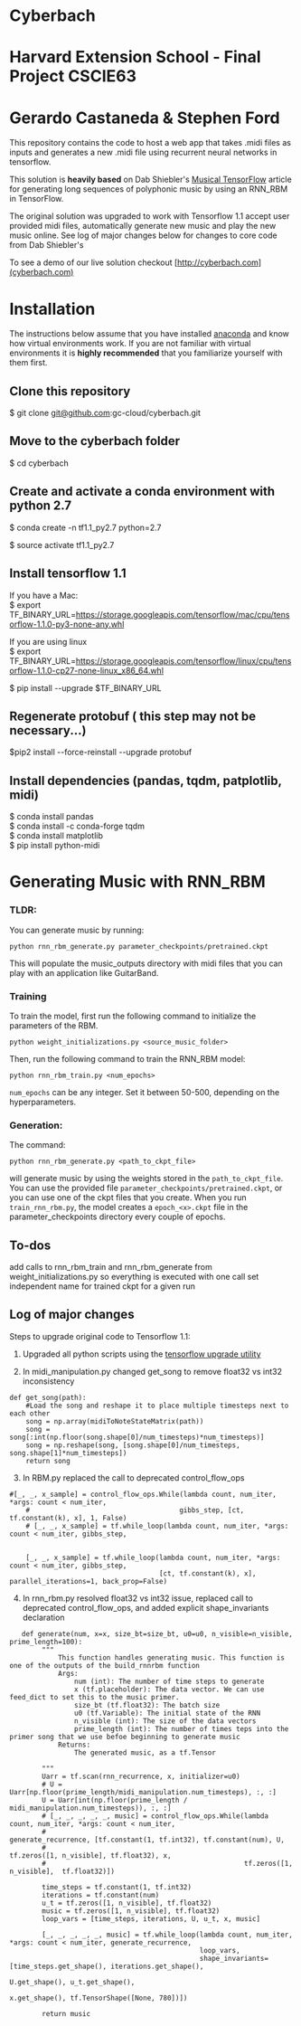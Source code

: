 # Cyberbach
# Harvard Extension School - Final Project CSCIE63
# Gerardo Castaneda & Stephen Ford

This repository contains the code to host a web app that takes .midi files
as inputs and generates a new .midi file using recurrent neural networks in tensorflow.  


This solution is **heavily based** on Dab Shiebler's [Musical TensorFlow](http://danshiebler.com/2016-08-17-musical-tensorflow-part-two-the-rnn-rbm/) 
article for generating long sequences of polyphonic music by using an RNN_RBM in TensorFlow. 

The original solution was upgraded to work with Tensorflow 1.1  accept user provided  midi files, automatically generate
new music and play the new music online.  See log of major changes below for changes to core code from Dab Shiebler's

To see a demo of our live solution checkout [http://cyberbach.com](cyberbach.com)



# Installation
The instructions below assume that you have installed [anaconda](https://www.continuum.io/downloads) and know how 
virtual environments work.  If you are not familiar with virtual environments it is **highly recommended** that 
you familiarize yourself with them first.    

## Clone this repository
$ git clone git@github.com:gc-cloud/cyberbach.git

## Move to the cyberbach folder

$ cd cyberbach

## Create and activate a conda environment with python 2.7

$ conda create -n tf1.1_py2.7 python=2.7

$ source activate tf1.1_py2.7

## Install tensorflow 1.1

If you have a Mac:   
$ export TF_BINARY_URL=https://storage.googleapis.com/tensorflow/mac/cpu/tensorflow-1.1.0-py3-none-any.whl

If you are using linux   
$ export TF_BINARY_URL=https://storage.googleapis.com/tensorflow/linux/cpu/tensorflow-1.1.0-cp27-none-linux_x86_64.whl

$ pip install --upgrade $TF_BINARY_URL

## Regenerate protobuf ( this step may not be necessary...)
$pip2 install --force-reinstall --upgrade protobuf


## Install dependencies (pandas, tqdm, patplotlib, midi)
$ conda install pandas   
$ conda install -c conda-forge tqdm   
$ conda install matplotlib   
$ pip install python-midi   

# Generating Music with RNN_RBM
### TLDR:
You can generate music by running:
```
python rnn_rbm_generate.py parameter_checkpoints/pretrained.ckpt
```
This will populate the music_outputs directory with midi files that you can play with an application like GuitarBand.

### Training
To train the model, first run the following command to initialize the parameters of the RBM.
```
python weight_initializations.py <source_music_folder>
```
Then, run the following command to train the RNN_RBM model:
```
python rnn_rbm_train.py <num_epochs>
```
`num_epochs` can be any integer. Set it between 50-500, depending on the hyperparameters.

### Generation:
The command:
```
python rnn_rbm_generate.py <path_to_ckpt_file>
```
will generate music by using the weights stored in the `path_to_ckpt_file`. You can use the provided 
file `parameter_checkpoints/pretrained.ckpt`, or you can use one of the ckpt files that you create. When you 
run `train_rnn_rbm.py`, the model creates a `epoch_<x>.ckpt` file in the parameter_checkpoints directory every 
couple of epochs. 


## To-dos
add calls to rnn_rbm_train and rnn_rbm_generate from weight_initializations.py so everything 
is executed with one call
set independent name for trained ckpt for a given run


## Log of major changes

Steps to upgrade original code to  Tensorflow 1.1:   


1) Upgraded all  python scripts using the [tensorflow upgrade utility](https://github.com/tensorflow/tensorflow/tree/master/tensorflow/tools/compatibility)   

2) In midi_manipulation.py changed get_song to remove float32 vs int32 inconsistency   
```
def get_song(path):
    #Load the song and reshape it to place multiple timesteps next to each other
    song = np.array(midiToNoteStateMatrix(path))
    song = song[:int(np.floor(song.shape[0]/num_timesteps)*num_timesteps)]
    song = np.reshape(song, [song.shape[0]/num_timesteps, song.shape[1]*num_timesteps])
    return song
```

3) In RBM.py replaced the call to deprecated control_flow_ops   

```
#[_, _, x_sample] = control_flow_ops.While(lambda count, num_iter, *args: count < num_iter,
    #                                     gibbs_step, [ct, tf.constant(k), x], 1, False)
    # [_, _, x_sample] = tf.while_loop(lambda count, num_iter, *args: count < num_iter, gibbs_step,


    [_, _, x_sample] = tf.while_loop(lambda count, num_iter, *args: count < num_iter, gibbs_step,
                                     [ct, tf.constant(k), x], parallel_iterations=1, back_prop=False)
```

4) In rnn_rbm.py resolved float32 vs int32 issue, replaced call to deprecated control_flow_ops, and 
added explicit shape_invariants declaration 

```
   def generate(num, x=x, size_bt=size_bt, u0=u0, n_visible=n_visible, prime_length=100):
        """
            This function handles generating music. This function is one of the outputs of the build_rnnrbm function
            Args:
                num (int): The number of time steps to generate
                x (tf.placeholder): The data vector. We can use feed_dict to set this to the music primer. 
                size_bt (tf.float32): The batch size
                u0 (tf.Variable): The initial state of the RNN
                n_visible (int): The size of the data vectors
                prime_length (int): The number of times teps into the primer song that we use befoe beginning to generate music
            Returns:
                The generated music, as a tf.Tensor

        """
        Uarr = tf.scan(rnn_recurrence, x, initializer=u0)
        # U = Uarr[np.floor(prime_length/midi_manipulation.num_timesteps), :, :]
        U = Uarr[int(np.floor(prime_length / midi_manipulation.num_timesteps)), :, :]
        # [_, _, _, _, _, music] = control_flow_ops.While(lambda count, num_iter, *args: count < num_iter,
        #                                                  generate_recurrence, [tf.constant(1, tf.int32), tf.constant(num), U,
        #                                                  tf.zeros([1, n_visible], tf.float32), x,
        #                                                 tf.zeros([1, n_visible],  tf.float32)])

        time_steps = tf.constant(1, tf.int32)
        iterations = tf.constant(num)
        u_t = tf.zeros([1, n_visible], tf.float32)
        music = tf.zeros([1, n_visible], tf.float32)
        loop_vars = [time_steps, iterations, U, u_t, x, music]

        [_, _, _, _, _, music] = tf.while_loop(lambda count, num_iter, *args: count < num_iter, generate_recurrence,
                                               loop_vars,
                                               shape_invariants=[time_steps.get_shape(), iterations.get_shape(),
                                                                 U.get_shape(), u_t.get_shape(),
                                                                 x.get_shape(), tf.TensorShape([None, 780])])

        return music
```